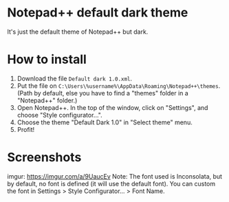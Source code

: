 # Notepad++ default dark theme
It's just the default theme of Notepad++ but dark.

# How to install
1. Download the file `Default dark 1.0.xml`.
2. Put the file on `C:\Users\%username%\AppData\Roaming\Notepad++\themes`. (Path by default, else you have to find a "themes" folder in a "Notepad++" folder.)
3. Open Notepad++. In the top of the window, click on "Settings", and choose "Style configurator...".
4. Choose the theme "Default Dark 1.0" in "Select theme" menu.
5. Profit!

# Screenshots
imgur: https://imgur.com/a/9UaucEv
Note: The font used is Inconsolata, but by default, no font is defined (it will use the default font). You can custom the font in Settings > Style Configurator... > Font Name.
